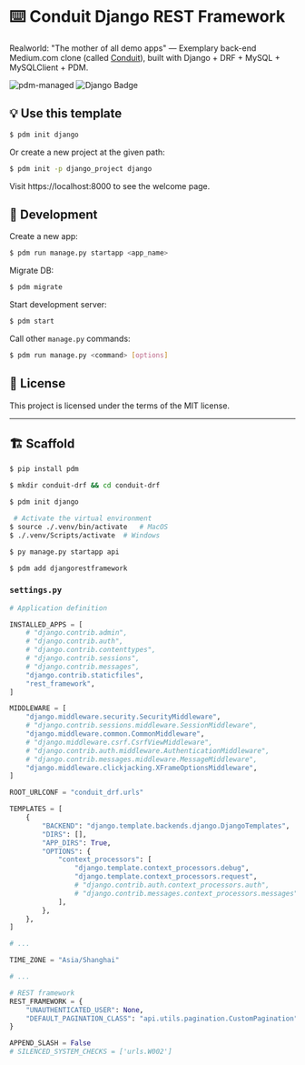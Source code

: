 # ⌨️ Conduit Django REST Framework

Realworld: "The mother of all demo apps" — Exemplary back-end Medium.com clone (called [Conduit](https://github.com/yoonge/conduit-drf)), built with Django + DRF + MySQL + MySQLClient + PDM.

![pdm-managed](https://img.shields.io/badge/pdm-managed-blueviolet)
![Django Badge](https://img.shields.io/badge/django-4?logo=django&labelColor=%23092E20&color=white)

## 💡 Use this template

```sh
$ pdm init django
```

Or create a new project at the given path:

```sh
$ pdm init -p django_project django
```

Visit https://localhost:8000 to see the welcome page.

## 🔰 Development

Create a new app:

```sh
$ pdm run manage.py startapp <app_name>
```

Migrate DB:

```sh
$ pdm migrate
```

Start development server:

```sh
$ pdm start
```

Call other `manage.py` commands:

```sh
$ pdm run manage.py <command> [options]
```

## 📄 License

This project is licensed under the terms of the MIT license.


----


## 🏗️ Scaffold

```sh
$ pip install pdm

$ mkdir conduit-drf && cd conduit-drf

$ pdm init django

 # Activate the virtual environment
$ source ./.venv/bin/activate   # MacOS
$ ./.venv/Scripts/activate  # Windows

$ py manage.py startapp api

$ pdm add djangorestframework
```

### `settings.py`

```py
# Application definition

INSTALLED_APPS = [
    # "django.contrib.admin",
    # "django.contrib.auth",
    # "django.contrib.contenttypes",
    # "django.contrib.sessions",
    # "django.contrib.messages",
    "django.contrib.staticfiles",
    "rest_framework",
]

MIDDLEWARE = [
    "django.middleware.security.SecurityMiddleware",
    # "django.contrib.sessions.middleware.SessionMiddleware",
    "django.middleware.common.CommonMiddleware",
    # "django.middleware.csrf.CsrfViewMiddleware",
    # "django.contrib.auth.middleware.AuthenticationMiddleware",
    # "django.contrib.messages.middleware.MessageMiddleware",
    "django.middleware.clickjacking.XFrameOptionsMiddleware",
]

ROOT_URLCONF = "conduit_drf.urls"

TEMPLATES = [
    {
        "BACKEND": "django.template.backends.django.DjangoTemplates",
        "DIRS": [],
        "APP_DIRS": True,
        "OPTIONS": {
            "context_processors": [
                "django.template.context_processors.debug",
                "django.template.context_processors.request",
                # "django.contrib.auth.context_processors.auth",
                # "django.contrib.messages.context_processors.messages",
            ],
        },
    },
]

# ...

TIME_ZONE = "Asia/Shanghai"

# ...

# REST framework
REST_FRAMEWORK = {
    "UNAUTHENTICATED_USER": None,
    "DEFAULT_PAGINATION_CLASS": "api.utils.pagination.CustomPagination",
}

APPEND_SLASH = False
# SILENCED_SYSTEM_CHECKS = ['urls.W002']
```
